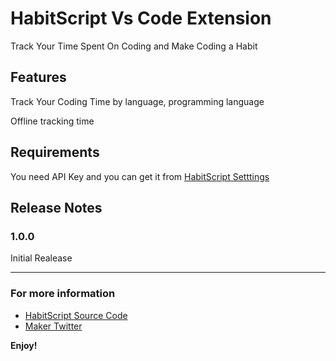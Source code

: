 # HabitScript Vs Code Extension

Track Your Time Spent On Coding and Make Coding a Habit

## Features

Track Your Coding Time by language, programming language

Offline tracking time


## Requirements

You need API Key and you can get it from  [HabitScript Setttings](https://twitter.com/IliasHaddad3)



## Release Notes



### 1.0.0

Initial Realease



-----------------------------------------------------------------------------------------------------------

### For more information

* [HabitScript Source Code](http://code.visualstudio.com/docs/languages/markdown)
* [Maker Twitter](https://twitter.com/IliasHaddad3)

**Enjoy!**
